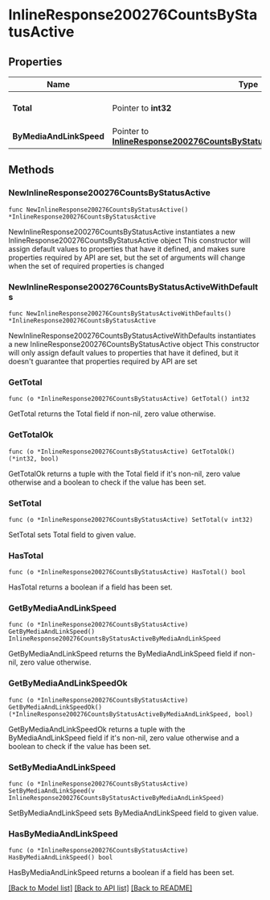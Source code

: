 # InlineResponse200276CountsByStatusActive

## Properties

Name | Type | Description | Notes
------------ | ------------- | ------------- | -------------
**Total** | Pointer to **int32** | The total number of active ports | [optional] 
**ByMediaAndLinkSpeed** | Pointer to [**InlineResponse200276CountsByStatusActiveByMediaAndLinkSpeed**](InlineResponse200276CountsByStatusActiveByMediaAndLinkSpeed.md) |  | [optional] 

## Methods

### NewInlineResponse200276CountsByStatusActive

`func NewInlineResponse200276CountsByStatusActive() *InlineResponse200276CountsByStatusActive`

NewInlineResponse200276CountsByStatusActive instantiates a new InlineResponse200276CountsByStatusActive object
This constructor will assign default values to properties that have it defined,
and makes sure properties required by API are set, but the set of arguments
will change when the set of required properties is changed

### NewInlineResponse200276CountsByStatusActiveWithDefaults

`func NewInlineResponse200276CountsByStatusActiveWithDefaults() *InlineResponse200276CountsByStatusActive`

NewInlineResponse200276CountsByStatusActiveWithDefaults instantiates a new InlineResponse200276CountsByStatusActive object
This constructor will only assign default values to properties that have it defined,
but it doesn't guarantee that properties required by API are set

### GetTotal

`func (o *InlineResponse200276CountsByStatusActive) GetTotal() int32`

GetTotal returns the Total field if non-nil, zero value otherwise.

### GetTotalOk

`func (o *InlineResponse200276CountsByStatusActive) GetTotalOk() (*int32, bool)`

GetTotalOk returns a tuple with the Total field if it's non-nil, zero value otherwise
and a boolean to check if the value has been set.

### SetTotal

`func (o *InlineResponse200276CountsByStatusActive) SetTotal(v int32)`

SetTotal sets Total field to given value.

### HasTotal

`func (o *InlineResponse200276CountsByStatusActive) HasTotal() bool`

HasTotal returns a boolean if a field has been set.

### GetByMediaAndLinkSpeed

`func (o *InlineResponse200276CountsByStatusActive) GetByMediaAndLinkSpeed() InlineResponse200276CountsByStatusActiveByMediaAndLinkSpeed`

GetByMediaAndLinkSpeed returns the ByMediaAndLinkSpeed field if non-nil, zero value otherwise.

### GetByMediaAndLinkSpeedOk

`func (o *InlineResponse200276CountsByStatusActive) GetByMediaAndLinkSpeedOk() (*InlineResponse200276CountsByStatusActiveByMediaAndLinkSpeed, bool)`

GetByMediaAndLinkSpeedOk returns a tuple with the ByMediaAndLinkSpeed field if it's non-nil, zero value otherwise
and a boolean to check if the value has been set.

### SetByMediaAndLinkSpeed

`func (o *InlineResponse200276CountsByStatusActive) SetByMediaAndLinkSpeed(v InlineResponse200276CountsByStatusActiveByMediaAndLinkSpeed)`

SetByMediaAndLinkSpeed sets ByMediaAndLinkSpeed field to given value.

### HasByMediaAndLinkSpeed

`func (o *InlineResponse200276CountsByStatusActive) HasByMediaAndLinkSpeed() bool`

HasByMediaAndLinkSpeed returns a boolean if a field has been set.


[[Back to Model list]](../README.md#documentation-for-models) [[Back to API list]](../README.md#documentation-for-api-endpoints) [[Back to README]](../README.md)


